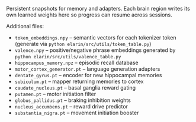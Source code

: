Persistent snapshots for memory and adapters. Each brain region writes its
own learned weights here so progress can resume across sessions.

Additional files:
- ``token_embeddings.npy`` – semantic vectors for each tokenizer token
  (generate via ``python elarin/src/utils/token_table.py``)
- ``valence.npy`` – positive/negative phrase embeddings generated by
  ``python elarin/src/utils/valence_table.py``
- ``hippocampus_memory.npz`` – episodic recall database
- ``motor_cortex_generator.pt`` – language generation adapters
- ``dentate_gyrus.pt`` – encoder for new hippocampal memories
- ``subiculum.pt`` – mapper returning memories to cortex
- ``caudate_nucleus.pt`` – basal ganglia reward gating
- ``putamen.pt`` – motor initiation filter
- ``globus_pallidus.pt`` – braking inhibition weights
- ``nucleus_accumbens.pt`` – reward drive predictor
- ``substantia_nigra.pt`` – movement initiation booster

